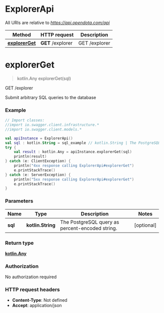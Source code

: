 # ExplorerApi

All URIs are relative to *https://api.opendota.com/api*

Method | HTTP request | Description
------------- | ------------- | -------------
[**explorerGet**](ExplorerApi.md#explorerGet) | **GET** /explorer | GET /explorer


<a name="explorerGet"></a>
# **explorerGet**
> kotlin.Any explorerGet(sql)

GET /explorer

Submit arbitrary SQL queries to the database

### Example
```kotlin
// Import classes:
//import io.swagger.client.infrastructure.*
//import io.swagger.client.models.*

val apiInstance = ExplorerApi()
val sql : kotlin.String = sql_example // kotlin.String | The PostgreSQL query as percent-encoded string.
try {
    val result : kotlin.Any = apiInstance.explorerGet(sql)
    println(result)
} catch (e: ClientException) {
    println("4xx response calling ExplorerApi#explorerGet")
    e.printStackTrace()
} catch (e: ServerException) {
    println("5xx response calling ExplorerApi#explorerGet")
    e.printStackTrace()
}
```

### Parameters

Name | Type | Description  | Notes
------------- | ------------- | ------------- | -------------
 **sql** | **kotlin.String**| The PostgreSQL query as percent-encoded string. | [optional]

### Return type

[**kotlin.Any**](kotlin.Any.md)

### Authorization

No authorization required

### HTTP request headers

 - **Content-Type**: Not defined
 - **Accept**: application/json

